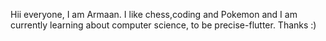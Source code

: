 Hii everyone, I am Armaan.
I like chess,coding and Pokemon and I am currently learning about computer science, to be precise-flutter.
Thanks :)
